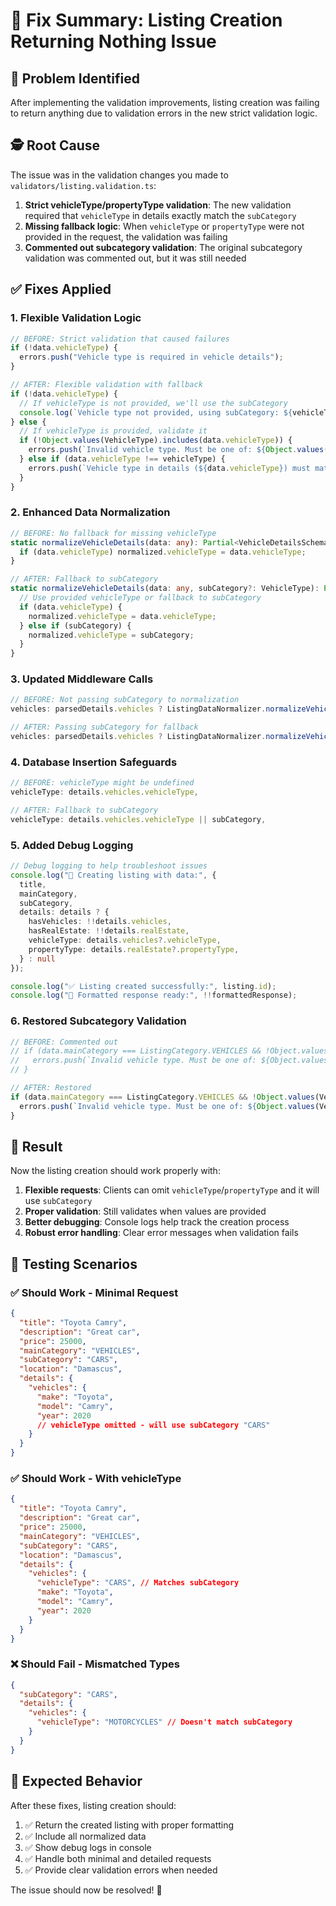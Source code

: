 # 🔧 Fix Summary: Listing Creation Returning Nothing Issue

## 🐛 Problem Identified
After implementing the validation improvements, listing creation was failing to return anything due to validation errors in the new strict validation logic.

## 🕵️ Root Cause
The issue was in the validation changes you made to `validators/listing.validation.ts`:

1. **Strict vehicleType/propertyType validation**: The new validation required that `vehicleType` in details exactly match the `subCategory`
2. **Missing fallback logic**: When `vehicleType` or `propertyType` were not provided in the request, the validation was failing
3. **Commented out subcategory validation**: The original subcategory validation was commented out, but it was still needed

## ✅ Fixes Applied

### 1. **Flexible Validation Logic**
```typescript
// BEFORE: Strict validation that caused failures
if (!data.vehicleType) {
  errors.push("Vehicle type is required in vehicle details");
}

// AFTER: Flexible validation with fallback
if (!data.vehicleType) {
  // If vehicleType is not provided, we'll use the subCategory
  console.log(`Vehicle type not provided, using subCategory: ${vehicleType}`);
} else {
  // If vehicleType is provided, validate it
  if (!Object.values(VehicleType).includes(data.vehicleType)) {
    errors.push(`Invalid vehicle type. Must be one of: ${Object.values(VehicleType).join(', ')}`);
  } else if (data.vehicleType !== vehicleType) {
    errors.push(`Vehicle type in details (${data.vehicleType}) must match sub category (${vehicleType})`);
  }
}
```

### 2. **Enhanced Data Normalization**
```typescript
// BEFORE: No fallback for missing vehicleType
static normalizeVehicleDetails(data: any): Partial<VehicleDetailsSchema> {
  if (data.vehicleType) normalized.vehicleType = data.vehicleType;
}

// AFTER: Fallback to subCategory
static normalizeVehicleDetails(data: any, subCategory?: VehicleType): Partial<VehicleDetailsSchema> {
  // Use provided vehicleType or fallback to subCategory
  if (data.vehicleType) {
    normalized.vehicleType = data.vehicleType;
  } else if (subCategory) {
    normalized.vehicleType = subCategory;
  }
}
```

### 3. **Updated Middleware Calls**
```typescript
// BEFORE: Not passing subCategory to normalization
vehicles: parsedDetails.vehicles ? ListingDataNormalizer.normalizeVehicleDetails(parsedDetails.vehicles) : undefined,

// AFTER: Passing subCategory for fallback
vehicles: parsedDetails.vehicles ? ListingDataNormalizer.normalizeVehicleDetails(parsedDetails.vehicles, baseData.subCategory as any) : undefined,
```

### 4. **Database Insertion Safeguards**
```typescript
// BEFORE: vehicleType might be undefined
vehicleType: details.vehicles.vehicleType,

// AFTER: Fallback to subCategory
vehicleType: details.vehicles.vehicleType || subCategory,
```

### 5. **Added Debug Logging**
```typescript
// Debug logging to help troubleshoot issues
console.log("📝 Creating listing with data:", {
  title,
  mainCategory,
  subCategory,
  details: details ? {
    hasVehicles: !!details.vehicles,
    hasRealEstate: !!details.realEstate,
    vehicleType: details.vehicles?.vehicleType,
    propertyType: details.realEstate?.propertyType,
  } : null
});

console.log("✅ Listing created successfully:", listing.id);
console.log("📄 Formatted response ready:", !!formattedResponse);
```

### 6. **Restored Subcategory Validation**
```typescript
// BEFORE: Commented out
// if (data.mainCategory === ListingCategory.VEHICLES && !Object.values(VehicleType).includes(data.subCategory)) {
//   errors.push(`Invalid vehicle type. Must be one of: ${Object.values(VehicleType).join(', ')}`);
// }

// AFTER: Restored
if (data.mainCategory === ListingCategory.VEHICLES && !Object.values(VehicleType).includes(data.subCategory)) {
  errors.push(`Invalid vehicle type. Must be one of: ${Object.values(VehicleType).join(', ')}`);
}
```

## 🎯 Result
Now the listing creation should work properly with:

1. **Flexible requests**: Clients can omit `vehicleType`/`propertyType` and it will use `subCategory`
2. **Proper validation**: Still validates when values are provided
3. **Better debugging**: Console logs help track the creation process
4. **Robust error handling**: Clear error messages when validation fails

## 🧪 Testing Scenarios

### ✅ Should Work - Minimal Request
```json
{
  "title": "Toyota Camry",
  "description": "Great car",
  "price": 25000,
  "mainCategory": "VEHICLES",
  "subCategory": "CARS",
  "location": "Damascus",
  "details": {
    "vehicles": {
      "make": "Toyota",
      "model": "Camry", 
      "year": 2020
      // vehicleType omitted - will use subCategory "CARS"
    }
  }
}
```

### ✅ Should Work - With vehicleType
```json
{
  "title": "Toyota Camry",
  "description": "Great car",
  "price": 25000,
  "mainCategory": "VEHICLES",
  "subCategory": "CARS",
  "location": "Damascus",
  "details": {
    "vehicles": {
      "vehicleType": "CARS", // Matches subCategory
      "make": "Toyota",
      "model": "Camry",
      "year": 2020
    }
  }
}
```

### ❌ Should Fail - Mismatched Types
```json
{
  "subCategory": "CARS",
  "details": {
    "vehicles": {
      "vehicleType": "MOTORCYCLES" // Doesn't match subCategory
    }
  }
}
```

## 🎉 Expected Behavior
After these fixes, listing creation should:
1. ✅ Return the created listing with proper formatting
2. ✅ Include all normalized data
3. ✅ Show debug logs in console
4. ✅ Handle both minimal and detailed requests
5. ✅ Provide clear validation errors when needed

The issue should now be resolved! 🚀
